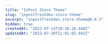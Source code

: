 ```yaml
---
title: "InPost Store Theme"
slug: "inpostfreshdev-store-theme"
excerpt: "inpostfreshdev.store-theme@0.0.3"
hidden: true
createdAt: "2022-07-14T10:36:28.440Z"
updatedAt: "2022-07-28T11:01:02.942Z"
---
```

